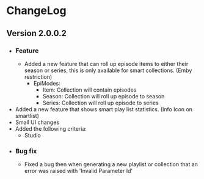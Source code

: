 # ChangeLog
## Version 2.0.0.2
- ### Feature
  - Added a new feature that can roll up episode items to either their season or series, this is only available for smart collections. (Emby restriction)
    - EpiModes:
      - Item: Collection will contain episodes
      - Season: Collection will roll up episode to season
      - Series: Collection will roll up episode to series
- Added a new feature that shows smart play list statistics. (Info Icon on smartlist)
- Small UI changes
- Added the following criteria:
  - Studio
- ### Bug fix
  - Fixed a bug then when generating a new playlist or collection that an error was raised with 'Invalid Parameter Id'